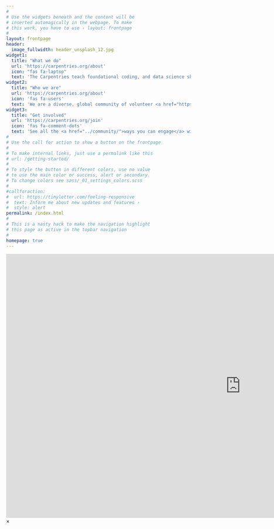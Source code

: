 ```yaml
---
#
# Use the widgets beneath and the content will be
# inserted automagically in the webpage. To make
# this work, you have to use › layout: frontpage
#
layout: frontpage
header:
  image_fullwidth: header_unsplash_12.jpg
widget1:
  title: "What we do"
  url: 'https://carpentries.org/about'
  icon: "fas fa-laptop"
  text: 'The Carpentries teach foundational coding, and data science skills to researchers worldwide. Software Carpentry and Data Carpentry workshops are based on our lessons. Workshop hosts, Instructors, and learners must be prepared to follow our <a href="http://docs.carpentries.org/topic_folders/policies/code-of-conduct.html">Code of Conduct</a>.'
widget2:
  title: "Who we are"
  url: 'https://carpentries.org/about'
  icon: 'fas fa-users'
  text: 'We are a diverse, global community of volunteer <a href="https://software-carpentry.org/team/">Instructors</a>, helpers, <a href="../trainers/">Trainers</a>, <a href="../maintainers/">Maintainers</a>, champions, <a href="../members/">member organisations</a>, supporters, and <a href="../team/">staff</a>. <a href="https://www.eventbrite.com/e/carpentrycon-2018-tickets-42447719271">Join us</a> at <a href="http://www.carpentrycon.org/">CarpentryCon 2018</a> in Dublin, our key community-building and networking event this year.'
widget3:
  title: "Get involved"
  url: 'https://carpentries.org/join'
  icon: 'fas fa-comment-dots'
  text: 'See all the <a href="../community/">ways you can engage</a> with the Carpentries. Get information about upcoming events such as workshops, meetups, and discussions from our <a href="../community/#community-events">community calendar</a>, or from our twice-monthly <a href="../newsletter">newsletter</a>, <em>Carpentry Clippings</em>. Follow us on <a href="https://twitter.com/thecarpentries/">Twitter</a>, <a href="https://www.facebook.com/carpentries">Facebook</a>, and <a href="https://swc-slack-invite.herokuapp.com/">Slack</a>.'
#
# Use the call for action to show a button on the frontpage
#
# To make internal links, just use a permalink like this
# url: /getting-started/
#
# To style the button in different colors, use no value
# to use the main color or success, alert or secondary.
# To change colors see sass/_01_settings_colors.scss
#
#callforaction:
#  url: https://tinyletter.com/feeling-responsive
#  text: Inform me about new updates and features ›
#  style: alert
permalink: /index.html
#
# This is a nasty hack to make the navigation highlight
# this page as active in the topbar navigation
#
homepage: true
---
```


<div id="videoModal" class="reveal-modal large" data-reveal="">
  <div class="flex-video widescreen vimeo" style="display: block;">
    <iframe width="1280" height="720" src="https://www.youtube.com/embed/3b5zCFSmVvU" frameborder="0" allowfullscreen></iframe>
  </div>
  <a class="close-reveal-modal">&#215;</a>
</div>
